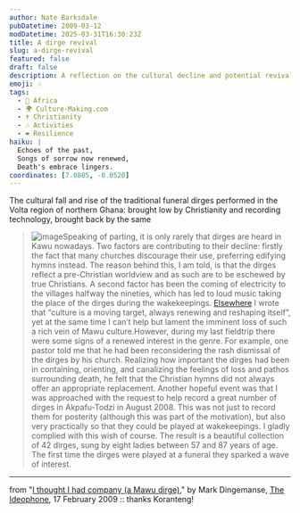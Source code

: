 ```yaml
---
author: Nate Barksdale
pubDatetime: 2009-03-12
modDatetime: 2025-03-31T16:30:23Z
title: A dirge revival
slug: a-dirge-revival
featured: false
draft: false
description: A reflection on the cultural decline and potential revival of traditional funeral dirges in the Volta region of northern Ghana.
emoji: 🎶
tags:
  - 🦁 Africa
  - 🌍 Culture-Making.com
  - ✝️ Christianity
  - 🎶 Activities
  - ❤️ Resilience
haiku: |
  Echoes of the past,  
  Songs of sorrow now renewed,  
  Death's embrace lingers.
coordinates: [7.0805, -0.0520]
---
```


The cultural fall and rise of the traditional funeral dirges performed in the Volta region of northern Ghana: brought low by Christianity and recording technology, brought back by the same

> ![image](http://culture-making.com/media/dirge.jpg)Speaking of parting, it is only rarely that dirges are heard in Kawu nowadays. Two factors are contributing to their decline: firstly the fact that many churches discourage their use, preferring edifying hymns instead. The reason behind this, I am told, is that the dirges reflect a pre-Christian worldview and as such are to be eschewed by true Christians. A second factor has been the coming of electricity to the villages halfway the nineties, which has led to loud music taking the place of the dirges during the wakekeepings. [Elsewhere](/aaa-photo-contest/ "AAA Photo contest") I wrote that “culture is a moving target, always renewing and reshaping itself”, yet at the same time I can’t help but lament the imminent loss of such a rich vein of Mawu culture.However, during my last fieldtrip there were some signs of a renewed interest in the genre. For example, one pastor told me that he had been reconsidering the rash dismissal of the dirges by his church. Realizing how important the dirges had been in containing, orienting, and canalizing the feelings of loss and pathos surrounding death, he felt that the Christian hymns did not always offer an appropriate replacement. Another hopeful event was that I was approached with the request to help record a great number of dirges in Akpafu-Todzi in August 2008. This was not just to record them for posterity (although this was part of the motivation), but also very practically so that they could be played at wakekeepings. I gladly complied with this wish of course. The result is a beautiful collection of 42 dirges, sung by eight ladies between 57 and 87 years of age. The first time the dirges were played at a funeral they sparked a wave of interest.

---

from "[I thought I had company (a Mawu dirge)](http://ideophone.org/a-mawu-dirge/)," by Mark Dingemanse, [The Ideophone](http://ideophone.org/a-mawu-dirge/), 17 February 2009 :: thanks Koranteng!
